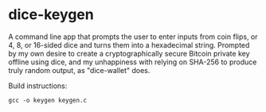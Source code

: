 dice-keygen
===========

A command line app that prompts the user to enter inputs from coin flips, or 4, 8, or 16-sided dice and turns them into a hexadecimal string. Prompted by my own desire to create a cryptographically secure Bitcoin private key offline using dice, and my unhappiness with relying on SHA-256 to produce truly random output, as "dice-wallet" does.

Build instructions:

    gcc -o keygen keygen.c


